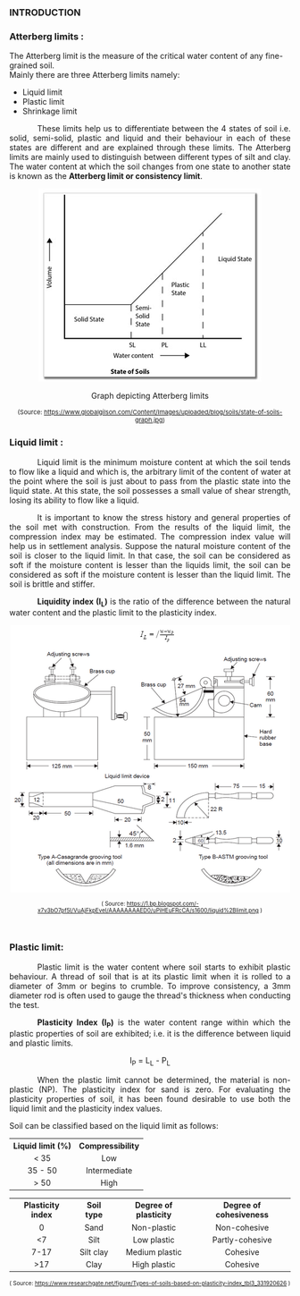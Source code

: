 ### INTRODUCTION<br>

### Atterberg limits :
The Atterberg limit is the measure of the critical water content of any fine-grained soil.</br>
Mainly there are three Atterberg limits namely:
<ul>
<li>Liquid limit</li>
<li>Plastic limit</li>
<li>Shrinkage limit</li>
</ul>

<p style="text-align: justify; text-indent:50px;">These limits help us to differentiate between the 4 states of soil i.e. solid, semi-solid, plastic and liquid and their behaviour in each of these states are different and are explained through these limits. The Atterberg limits are mainly used to distinguish between different types of silt and clay. The water content at which the soil changes from one state to another state is known as the <strong>Atterberg limit or consistency limit</strong>.</p>

<center>
<img src="images/theory1.jpg" alt="Graph depicting Atterberg limits"/></br>
<p>Graph depicting Atterberg limits</p>
<p style="font-size:11px;">(Source: <a href=" https://www.globalgilson.com/Content/Images/uploaded/blog/soils/state-of-soils-graph.jpg"> https://www.globalgilson.com/Content/Images/uploaded/blog/soils/state-of-soils-graph.jpg</a>)</p>
</center>

### Liquid limit :

<p style="text-indent:50px; text-align: justify;">Liquid limit is the minimum moisture content at which the soil tends to flow like a liquid and which is, the arbitrary limit of the content of water at the point where the soil is just about to pass from the plastic state into the liquid state. At this state, the soil possesses a small value of shear strength, losing its ability to flow like a liquid.</p>

<p style="text-indent:50px; text-align: justify;"> It is important to know the stress history and general properties of the soil met with construction. From the results of the liquid limit, the compression index may be estimated. The compression index value will help us in settlement analysis. Suppose the natural moisture content of the soil is closer to the liquid limit. In that case, the soil can be considered as soft if the moisture content is lesser than the liquids limit, the soil can be considered as soft if the moisture content is lesser than the liquid limit. The soil is brittle and stiffer.</p>

<p style="text-indent:50px; text-align: justify;"><b>Liquidity index (I<sub>L</sub>)</b> is the ratio of the difference between the natural water content and the plastic limit to the plasticity index.</p>

<center><img src="images/ll.png" /></br>
<p style="font-size:10px;">( Source: <a href="https://1.bp.blogspot.com/-x7v3bO7pf5I/VuAjFkpEveI/AAAAAAAAED0/uPiHEuFRcCA/s1600/liquid%2Blimit.png">https://1.bp.blogspot.com/-x7v3bO7pf5I/VuAjFkpEveI/AAAAAAAAED0/uPiHEuFRcCA/s1600/liquid%2Blimit.png</a> )</p></center></br>

### Plastic limit:

<p style="text-indent:50px; text-align: justify;">Plastic limit is the water content where soil starts to exhibit plastic behaviour. A thread of soil that is at its plastic limit when it is rolled to a diameter of 3mm or begins to crumble. To improve consistency, a 3mm diameter rod is often used to gauge the thread's thickness when conducting the test.
</p>

<p style="text-indent:50px; text-align: justify;"><b>Plasticity Index (I<sub>P</sub>)</b> is the water content range within which the plastic properties of soil are exhibited; i.e. it is the difference between liquid and plastic limits. </p>

<center><p>I<sub>P</sub> = L<sub>L</sub> - P<sub>L</sub></p></center>

<p style="text-indent:50px; text-align: justify;">When the plastic limit cannot be determined, the material is non-plastic (NP). The plasticity index for sand is zero. For evaluating the plasticity properties of soil, it has been found desirable to use both the liquid limit and the plasticity index values. </p> </p>

<p style="\text-align: justify;">Soil can be classified based on the liquid limit as follows: </p>


<table style="text-align:center;">
<tr>
  <th>Liquid limit (%)</th>
  <th>Compressibility</th>
</tr>
<tr>
  <td> &lt; 35 </td>
  <td>Low</td>
</tr>
<tr>
  <td> 35 - 50 </td>
  <td>Intermediate</td>
</tr>
<tr>
  <td> &gt; 50 </td>
  <td>High</td>
</tr>
</table>

<table style="text-align: center;">
<tr>
  <th>Plasticity index</th>
  <th>Soil type</th>
	<th>Degree of plasticity</th>
  <th>Degree of cohesiveness</th>
</tr>
<tr>
  <td>0</td>
  <td>Sand</td>
	<td>Non-plastic</td>
  <td>Non-cohesive</td>
</tr>
<tr>
  <td><7</td>
  <td>Silt</td>
	<td>Low plastic</td>
  <td>Partly-cohesive</td>
</tr>
<tr>
  <td>7-17</td>
  <td>Silt clay</td>
	<td>Medium plastic</td>
  <td>Cohesive</td>
</tr>
<tr>
  <td>>17</td>
  <td>Clay</td>
	<td>High plastic</td>
  <td>Cohesive</td>
</tr>
</table>



<p style="font-size:10px;">( Source: <a href=" https://www.researchgate.net/figure/Types-of-soils-based-on-plasticity-index_tbl3_331920626"> https://www.researchgate.net/figure/Types-of-soils-based-on-plasticity-index_tbl3_331920626</a> )</p></
